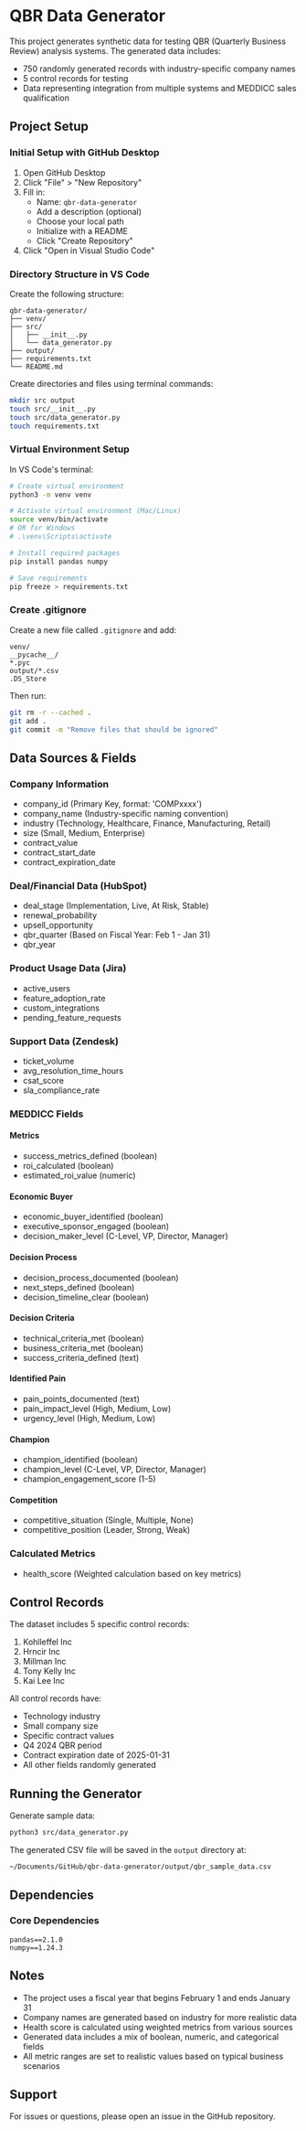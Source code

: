 # QBR Data Generator

This project generates synthetic data for testing QBR (Quarterly Business Review) analysis systems. The generated data includes:
- 750 randomly generated records with industry-specific company names
- 5 control records for testing
- Data representing integration from multiple systems and MEDDICC sales qualification

## Project Setup

### Initial Setup with GitHub Desktop
1. Open GitHub Desktop
2. Click "File" > "New Repository"
3. Fill in:
   - Name: `qbr-data-generator`
   - Add a description (optional)
   - Choose your local path
   - Initialize with a README
   - Click "Create Repository"
4. Click "Open in Visual Studio Code"

### Directory Structure in VS Code
Create the following structure:
```plaintext
qbr-data-generator/
├── venv/
├── src/
│   ├── __init__.py
│   └── data_generator.py
├── output/
├── requirements.txt
└── README.md
```

Create directories and files using terminal commands:
```bash
mkdir src output
touch src/__init__.py
touch src/data_generator.py
touch requirements.txt
```

### Virtual Environment Setup
In VS Code's terminal:
```bash
# Create virtual environment
python3 -m venv venv

# Activate virtual environment (Mac/Linux)
source venv/bin/activate
# OR for Windows
# .\venv\Scripts\activate

# Install required packages
pip install pandas numpy

# Save requirements
pip freeze > requirements.txt
```

### Create .gitignore
Create a new file called `.gitignore` and add:
```plaintext
venv/
__pycache__/
*.pyc
output/*.csv
.DS_Store
```

Then run:
```bash
git rm -r --cached .
git add .
git commit -m "Remove files that should be ignored"
```

## Data Sources & Fields

### Company Information
* company_id (Primary Key, format: 'COMPxxxx')
* company_name (Industry-specific naming convention)
* industry (Technology, Healthcare, Finance, Manufacturing, Retail)
* size (Small, Medium, Enterprise)
* contract_value
* contract_start_date
* contract_expiration_date

### Deal/Financial Data (HubSpot)
* deal_stage (Implementation, Live, At Risk, Stable)
* renewal_probability
* upsell_opportunity
* qbr_quarter (Based on Fiscal Year: Feb 1 - Jan 31)
* qbr_year

### Product Usage Data (Jira)
* active_users
* feature_adoption_rate
* custom_integrations
* pending_feature_requests

### Support Data (Zendesk)
* ticket_volume
* avg_resolution_time_hours
* csat_score
* sla_compliance_rate

### MEDDICC Fields

#### Metrics
* success_metrics_defined (boolean)
* roi_calculated (boolean)
* estimated_roi_value (numeric)

#### Economic Buyer
* economic_buyer_identified (boolean)
* executive_sponsor_engaged (boolean)
* decision_maker_level (C-Level, VP, Director, Manager)

#### Decision Process
* decision_process_documented (boolean)
* next_steps_defined (boolean)
* decision_timeline_clear (boolean)

#### Decision Criteria
* technical_criteria_met (boolean)
* business_criteria_met (boolean)
* success_criteria_defined (text)

#### Identified Pain
* pain_points_documented (text)
* pain_impact_level (High, Medium, Low)
* urgency_level (High, Medium, Low)

#### Champion
* champion_identified (boolean)
* champion_level (C-Level, VP, Director, Manager)
* champion_engagement_score (1-5)

#### Competition
* competitive_situation (Single, Multiple, None)
* competitive_position (Leader, Strong, Weak)

### Calculated Metrics
* health_score (Weighted calculation based on key metrics)

## Control Records
The dataset includes 5 specific control records:
1. Kohlleffel Inc
2. Hrncir Inc
3. Millman Inc
4. Tony Kelly Inc
5. Kai Lee Inc

All control records have:
- Technology industry
- Small company size
- Specific contract values
- Q4 2024 QBR period
- Contract expiration date of 2025-01-31
- All other fields randomly generated

## Running the Generator

Generate sample data:
```bash
python3 src/data_generator.py
```

The generated CSV file will be saved in the `output` directory at:
```plaintext
~/Documents/GitHub/qbr-data-generator/output/qbr_sample_data.csv
```

## Dependencies

### Core Dependencies
```plaintext
pandas==2.1.0
numpy==1.24.3
```

## Notes
- The project uses a fiscal year that begins February 1 and ends January 31
- Company names are generated based on industry for more realistic data
- Health score is calculated using weighted metrics from various sources
- Generated data includes a mix of boolean, numeric, and categorical fields
- All metric ranges are set to realistic values based on typical business scenarios

## Support
For issues or questions, please open an issue in the GitHub repository.